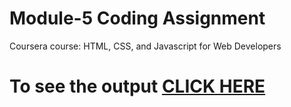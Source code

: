 
# Module-5 Coding Assignment

Coursera course: HTML, CSS, and Javascript for Web Developers

# To see the output [CLICK HERE](https://elainfl.github.io/HTML-CSS-and-Javascript-for-Web-Developers/module5-solution/index.html)
